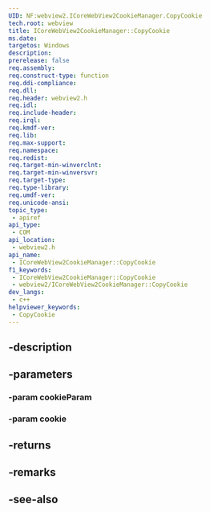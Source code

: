 ```yaml
---
UID: NF:webview2.ICoreWebView2CookieManager.CopyCookie
tech.root: webview
title: ICoreWebView2CookieManager::CopyCookie
ms.date: 
targetos: Windows
description: 
prerelease: false
req.assembly: 
req.construct-type: function
req.ddi-compliance: 
req.dll: 
req.header: webview2.h
req.idl: 
req.include-header: 
req.irql: 
req.kmdf-ver: 
req.lib: 
req.max-support: 
req.namespace: 
req.redist: 
req.target-min-winverclnt: 
req.target-min-winversvr: 
req.target-type: 
req.type-library: 
req.umdf-ver: 
req.unicode-ansi: 
topic_type:
 - apiref
api_type:
 - COM
api_location:
 - webview2.h
api_name:
 - ICoreWebView2CookieManager::CopyCookie
f1_keywords:
 - ICoreWebView2CookieManager::CopyCookie
 - webview2/ICoreWebView2CookieManager::CopyCookie
dev_langs:
 - c++
helpviewer_keywords:
 - CopyCookie
---
```


## -description

## -parameters

### -param cookieParam

### -param cookie

## -returns

## -remarks

## -see-also

